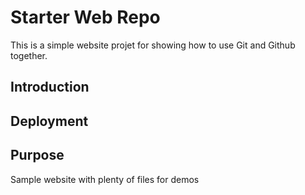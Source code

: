 # Starter Web Repo

This is a simple website projet for showing
how to use Git and Github together.

## Introduction

## Deployment

## Purpose

Sample website with plenty of files for demos